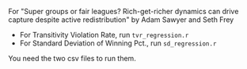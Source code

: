 For "Super groups or fair leagues? Rich-get-richer dynamics can drive capture despite active redistribution" 
by Adam Sawyer and Seth Frey

- For Transitivity Violation Rate, run `tvr_regression.r`
- For Standard Deviation of Winning Pct., run `sd_regression.r`

You need the two csv files to run them.
